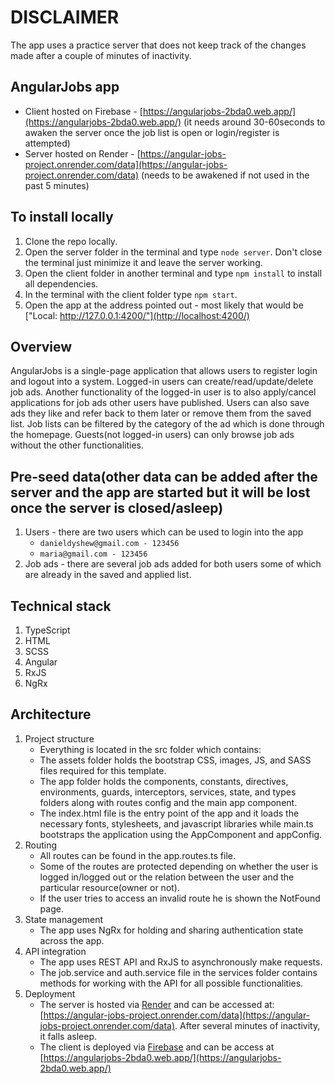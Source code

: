 # DISCLAIMER

The app uses a practice server that does not keep track of the changes made after a couple of minutes of inactivity.

## AngularJobs app

- Client hosted on Firebase - [https://angularjobs-2bda0.web.app/](https://angularjobs-2bda0.web.app/) (it needs around 30-60seconds to awaken the server once the job list is open or login/register is attempted)
- Server hosted on Render - [https://angular-jobs-project.onrender.com/data](https://angular-jobs-project.onrender.com/data) (needs to be awakened if not used in the past 5 minutes)

## To install locally

1. Clone the repo locally.
2. Open the server folder in the terminal and type `node server`. Don't close the terminal just minimize it and leave the server working.
3. Open the client folder in another terminal and type `npm install` to install all dependencies.
4. In the terminal with the client folder type `npm start`.
5. Open the app at the address pointed out - most likely that would be ["Local:   http://127.0.0.1:4200/"](http://localhost:4200/)

## Overview

AngularJobs is a single-page application that allows users to register login and logout into a system. Logged-in users can create/read/update/delete job ads. Another functionality of the logged-in user is to also apply/cancel applications for job ads other users have published. Users can also save ads they like and refer back to them later or remove them from the saved list. Job lists can be filtered by the category of the ad which is done through the homepage. Guests(not logged-in users) can only browse job ads without the other functionalities.

## Pre-seed data(other data can be added after the server and the app are started but it will be lost once the server is closed/asleep)

1. Users - there are two users which can be used to login into the app
   - `danieldyshew@gmail.com - 123456`
   - `maria@gmail.com - 123456`
2. Job ads - there are several job ads added for both users some of which are already in the saved and applied list.

## Technical stack

1. TypeScript
2. HTML
3. SCSS
4. Angular
5. RxJS
6. NgRx

## Architecture

1. Project structure
   - Everything is located in the src folder which contains:
   - The assets folder holds the bootstrap CSS, images, JS, and SASS files required for this template.
   - The app folder holds the components, constants, directives, environments, guards, interceptors, services, state, and types folders along with routes config and the main app component.
   - The index.html file is the entry point of the app and it loads the necessary fonts, stylesheets, and javascript libraries while main.ts bootstraps the application using the AppComponent and appConfig.
2. Routing
   - All routes can be found in the app.routes.ts file.
   - Some of the routes are protected depending on whether the user is logged in/logged out or the relation between the user and the particular resource(owner or not).
   - If the user tries to access an invalid route he is shown the NotFound page.
3. State management
   - The app uses NgRx for holding and sharing authentication state across the app.
4. API integration
   - The app uses REST API and RxJS to asynchronously make requests.
   - The job.service and auth.service file in the services folder contains methods for working with the API for all possible functionalities.
5. Deployment
    - The server is hosted via [Render](https://render.com/) and can be accessed at: [https://angular-jobs-project.onrender.com/data](https://angular-jobs-project.onrender.com/data). After several minutes of inactivity, it falls asleep.
    - The client is deployed via [Firebase](https://firebase.google.com/) and can be access at [https://angularjobs-2bda0.web.app/](https://angularjobs-2bda0.web.app/)
